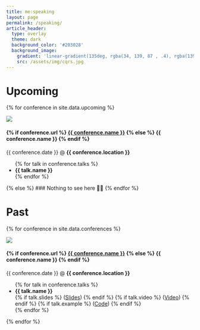 ```yaml
---
title: me:speaking
layout: page
permalink: /speaking/
article_header:
  type: overlay
  theme: dark
  background_color: '#203028'
  background_image:
    gradient: 'linear-gradient(135deg, rgba(34, 139, 87 , .4), rgba(139, 34, 139, .4))'
    src: /assets/img/cqrs.jpg
---
```

# Upcoming

{% for conference in site.data.upcoming %}
<div class="item">
  <div class="item__image">
    <img class="image image--lg" src="{{ conference.logo }}"/>
  </div>
  <div class="item__content">
    <div class="item__header">
      <h4>
      {% if conference.url %}
      <a href="{{ conference.url }}" target="_blank">{{ conference.name }}</a>
      {% else %}
      {{ conference.name }}
      {% endif %}
      </h4>
    </div>
    <div class="item__description">
      <p>
      {{ conference.date }} @ <b>{{ conference.location }}</b><br/>
      <ul>
      {% for talk in conference.talks %}
        <li><span><b>{{ talk.name }}</b>
        </span>
        </li>
      {% endfor %}
      </ul>
      </p>
    </div>
  </div>
</div>
{% else %}
### Nothing to see here 🤷‍♂️
{% endfor %}

# Past

{% for conference in site.data.conferences %}
<div class="item">
  <div class="item__image">
    <img class="image image--lg" src="{{ conference.logo }}"/>
  </div>
  <div class="item__content">
    <div class="item__header">
      <h4>
      {% if conference.url %}
      <a href="{{ conference.url }}" target="_blank">{{ conference.name }}</a>
      {% else %}
      {{ conference.name }}
      {% endif %}
      </h4>
    </div>
    <div class="item__description">
      <p>
      {{ conference.date }} @ <b>{{ conference.location }}</b><br/>
      <ul>
      {% for talk in conference.talks %}
        <li><span><b>{{ talk.name }}</b><br/>
        {% if talk.slides %}
        (<a href="{{ talk.slides }}" target="_blank">Slides</a>)
        {% endif %}
         {% if talk.video %}
        (<a href="{{ talk.video }}" target="_blank">Video</a>)
        {% endif %}
        {% if talk.example %}
        (<a href="{{ talk.example }}" target="_blank">Code</a>)
        {% endif %}
        </span>
        </li>
      {% endfor %}
      </ul>
      </p>
    </div>
  </div>
</div>
{% endfor %}
